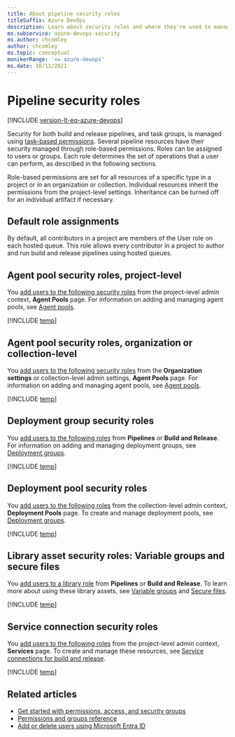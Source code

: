 ```yaml
---
title: About pipeline security roles
titleSuffix: Azure DevOps
description: Learn about security roles and where they're used to manage selected pipeline permissions. 
ms.subservice: azure-devops-security
ms.author: chcomley
author: chcomley
ms.topic: conceptual
monikerRange: '<= azure-devops'
ms.date: 10/11/2021
---
```


# Pipeline security roles

[!INCLUDE [version-lt-eq-azure-devops](../../includes/version-lt-eq-azure-devops.md)]

<a id="security-roles"></a>

Security for both build and release pipelines, and task groups, is managed using [task-based permissions](about-permissions.md). Several pipeline resources have their security managed through role-based permissions. Roles can be assigned to users or groups. Each role determines the set of operations that a user can perform, as described in the following sections.

Role-based permissions are set for all resources of a specific type in a project or in an organization or collection. Individual resources inherit the permissions from the project-level settings. Inheritance can be turned off for an individual artifact if necessary.


## Default role assignments

By default, all contributors in a project are members of the User role on each hosted queue. This role allows every contributor in a project to author and run build and release pipelines using hosted queues.

<a id="agent-queue-security-roles"></a>

## Agent pool security roles, project-level

You [add users to the following security roles](../../pipelines/policies/permissions.md#agent-pool-permissions) from the project-level admin context, **Agent Pools** page. For information on adding and managing agent pools, see  [Agent pools](../../pipelines/agents/pools-queues.md).    

[!INCLUDE [temp](includes/agent-queue-roles.md)]

<a id="agent-pool-security-roles"></a>

## Agent pool security roles, organization or collection-level

You [add users to the following security roles](../../pipelines/policies/permissions.md#agent-pool-permissions) from the **Organization settings** or collection-level admin settings, **Agent Pools** page. For information on adding and managing agent pools, see [Agent pools](../../pipelines/agents/pools-queues.md). 

[!INCLUDE [temp](includes/agent-pool-roles.md)]

## Deployment group security roles

You [add users to the following roles](../../pipelines/policies/permissions.md#deployment-group-permissions) from **Pipelines** or **Build and Release**. For information on adding and managing deployment groups, see [Deployment groups](../../pipelines/release/deployment-groups/index.md). 

[!INCLUDE [temp](includes/deployment-group-roles.md)]

## Deployment pool security roles

You [add users to the following roles](../../pipelines/policies/permissions.md#deployment-group-permissions) from the collection-level admin context, **Deployment Pools** page. To create and manage deployment pools, see [Deployment groups](../../pipelines/release/deployment-groups/index.md).   

[!INCLUDE [temp](includes/deployment-pool-roles.md)]

<a id="library-roles"></a> 

## Library asset security roles: Variable groups and secure files

You [add users to a library role](../../pipelines/policies/permissions.md#library-permissions) from **Pipelines** or **Build and Release**. To learn more about using these library assets, see [Variable groups](../../pipelines/library/variable-groups.md) and [Secure files](../../pipelines/library/secure-files.md).

[!INCLUDE [temp](includes/library-roles.md)]

<a id="service-endpoint-roles"></a> 

## Service connection security roles

You [add users to the following roles](../../pipelines/policies/permissions.md#service-connection-permissions) from the project-level admin context, **Services** page. To create and manage these resources, see [Service connections for build and release](../../pipelines/library/service-endpoints.md).

[!INCLUDE [temp](includes/service-endpoint-roles.md)]

## Related articles

- [Get started with permissions, access, and security groups](about-permissions.md)
- [Permissions and groups reference](permissions.md)
- [Add or delete users using Microsoft Entra ID](/azure/active-directory/fundamentals/add-users-azure-active-directory)
 
